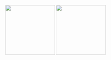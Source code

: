 
<!--
**kikuuchi/kikuuchi** is a ✨ _special_ ✨ repository because its `README.md` (this file) appears on your GitHub profile.

Here are some ideas to get you started:

- 🔭 I’m currently working on ...
- 🌱 I’m currently learning ...
- 👯 I’m looking to collaborate on ...
- 🤔 I’m looking for help with ...
- 💬 Ask me about ...
- 📫 How to reach me: ...
- 😄 Pronouns: ...
- ⚡ Fun fact: ...
-->

<a href="https://github.com/tocoteron">
  <img align="left" height="160px" src="https://github-readme-stats.vercel.app/api?username=kikuuchi&show_icons=true&theme=dracula" />
</a>
<a href="https://github.com/tocoteron">
  <img align="left" height="160px" src="https://github-readme-stats.vercel.app/api/top-langs/?username=kikuuchi&layout=compact&theme=dracula" />
</a>
